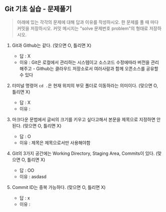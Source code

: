 ## Git 기초 실습 - 문제풀기

> 아래에 있는 각각의 문제에 대해 답과 이유를 작성하시오.
> 한 문제를 풀 때 마다 커밋을 저장하시오. 커밋 메시지는 "solve 문제번호 problem"의 형태로 저장하시오.



1. Git과 Github는 같다. (맞으면 O, 틀리면 X)

   - 답 : X 
   - 이유 : Git은 로컬에서 관리하는 시스템이고 소스코드 수정에따라 버전을 관리해주고
          - Github는 클라우드 저장소로서 여러사람과 함께 오픈소스를 공유할 수 있다

   

2. 터미널 명령어 `cd .`은 현재 위치의 부모 폴더로 이동하라는 의미이다. (맞으면 O, 틀리면 X)

   - 답 :  X
   - 이유 :  



3. 마크다운 문법에서 글씨의 크기를 키우고 싶다고해서 본문을 제목으로 지정하면 안된다. (맞으면 O, 틀리면 X)
   - 답 :   O
   - 이유 : 제목은 제목으로서만 사용해야함



4. Git의 3가지 공간에는 Working Directory, Staging Area, Commits이 있다. (맞으면 O, 틀리면 X)
   - 답 :   OO
   - 이유 :
asdasd


5. Commit ID는 중복 가능하다. (맞으면 O, 틀리면 X)
   - 답 :  x
   - 이유 :